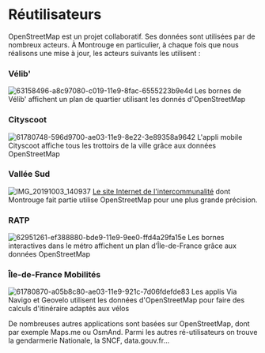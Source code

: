 # Réutilisateurs

OpenStreetMap est un projet collaboratif. Ses données sont utilisées par de nombreux acteurs. À Montrouge en particulier, à chaque fois que nous réalisons une mise à jour, les acteurs suivants les utilisent :

### Vélib'
![63158496-a8c97080-c019-11e9-8fac-6555223b9e4d](https://user-images.githubusercontent.com/11553211/66125380-13913400-e5e7-11e9-9823-dd94447d2452.jpg)
Les bornes de Vélib' affichent un plan de quartier utilisant les donnés d'OpenStreetMap

### Cityscoot
![61780748-596d9700-ae03-11e9-8e22-3e89358a9642](https://user-images.githubusercontent.com/11553211/66125393-1c820580-e5e7-11e9-9b82-add0fad38292.jpg)
L'appli mobile Cityscoot affiche tous les trottoirs de la ville grâce aux données OpenStreetMap

### Vallée Sud
![IMG_20191003_140937](https://user-images.githubusercontent.com/11553211/66125699-fdd03e80-e5e7-11e9-8c5f-97682d20fcce.jpg)
[Le site Internet de l'intercommunalité](http://www.valleesud.fr) dont Montrouge fait partie utilise OpenStreetMap pour une plus grande précision.

### RATP
![62951261-ef388880-bde9-11e9-9ee0-ffd4a29fa15e](https://user-images.githubusercontent.com/11553211/66125398-2146b980-e5e7-11e9-821d-deed72a52bb1.jpg)
Les bornes interactives dans le métro affichent un plan d’Île-de-France grâce aux données OpenStreetMap

### Île-de-France Mobilités
![61780870-a05b8c80-ae03-11e9-921c-7d06fdefde83](https://user-images.githubusercontent.com/11553211/66125415-286dc780-e5e7-11e9-9005-d1ca4a271d7c.jpg)
Les applis Via Navigo et Geovelo utilisent les données d'OpenStreetMap pour faire des calculs d'itinéraire adaptés aux vélos

De nombreuses autres applications sont basées sur OpenStreetMap, dont par exemple Maps.me ou OsmAnd.
Parmi les autres ré-utilisateurs on trouve la gendarmerie Nationale, la SNCF, data.gouv.fr...
